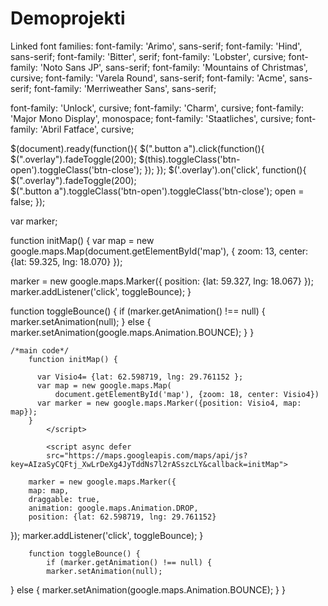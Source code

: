 # Demoprojekti

Linked font families:
font-family: 'Arimo', sans-serif;
font-family: 'Hind', sans-serif;
font-family: 'Bitter', serif;
font-family: 'Lobster', cursive;
font-family: 'Noto Sans JP', sans-serif;
font-family: 'Mountains of Christmas', cursive;
font-family: 'Varela Round', sans-serif;
font-family: 'Acme', sans-serif;
font-family: 'Merriweather Sans', sans-serif;

font-family: 'Unlock', cursive;
font-family: 'Charm', cursive;
font-family: 'Major Mono Display', monospace;
font-family: 'Staatliches', cursive;
font-family: 'Abril Fatface', cursive;

$(document).ready(function(){
  $(".button a").click(function(){
      $(".overlay").fadeToggle(200);
     $(this).toggleClass('btn-open').toggleClass('btn-close');
  });
});
$('.overlay').on('click', function(){
  $(".overlay").fadeToggle(200);   
  $(".button a").toggleClass('btn-open').toggleClass('btn-close');
  open = false;
});


var marker;

function initMap() {
  var map = new google.maps.Map(document.getElementById('map'), {
    zoom: 13,
    center: {lat: 59.325, lng: 18.070}
  });

  marker = new google.maps.Marker({
    position: {lat: 59.327, lng: 18.067}
  });
  marker.addListener('click', toggleBounce);
}

function toggleBounce() {
  if (marker.getAnimation() !== null) {
    marker.setAnimation(null);
  } else {
    marker.setAnimation(google.maps.Animation.BOUNCE);
  }
}

    /*main code*/
        function initMap() {
          
          var Visio4= {lat: 62.598719, lng: 29.761152 };
          var map = new google.maps.Map(
              document.getElementById('map'), {zoom: 18, center: Visio4})
          var marker = new google.maps.Marker({position: Visio4, map: map});
        }
            </script>
            
            <script async defer
            src="https://maps.googleapis.com/maps/api/js?key=AIzaSyCQFtj_XwLrDeXg4JyTddNs7l2rASszcLY&callback=initMap">

        marker = new google.maps.Marker({
        map: map,
        draggable: true,
        animation: google.maps.Animation.DROP,
        position: {lat: 62.598719, lng: 29.761152}
  });
            marker.addListener('click', toggleBounce);
}

        function toggleBounce() {
            if (marker.getAnimation() !== null) {
            marker.setAnimation(null);
  }         else {
            marker.setAnimation(google.maps.Animation.BOUNCE);
  }
}


<div>
    <script>
        var marker;
    
        
    
    function initMap() {
      var map = new google.maps.Map(document.getElementById('map'), {
        zoom: 18,
        center: {lat: 62.598719, lng: 29.761152}
      });
    
      marker = new google.maps.Marker({
        map: map,
        draggable: true,
        animation: google.maps.Animation.DROP,
        position: {lat: 62.598719, lng: 29.761152}
      });
      marker.addListener('click', toggleBounce);
    }
    
    function toggleBounce() {
      if (marker.getAnimation() !== null) {
        marker.setAnimation(null);
      } else {
        marker.setAnimation(google.maps.Animation.BOUNCE);
      }
    }
    
    </script>
</div>

AIzaSyCQFtj_XwLrDeXg4JyTddNs7l2rASszcLY

62.598719

29.761152